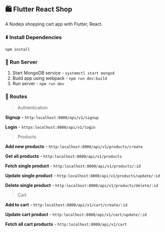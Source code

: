 ## :shopping: Flutter React Shop

A Nodejs shopping cart app with Flutter, React.

### :arrow_down: Install Dependencies

`npm install`

### :running: Run Server

1. Start MongoDB service - `systemctl start mongod`
1. Build app using webpack - `npm run dev:build`
1. Run server - `npm run dev`

### :high_brightness: Routes

> Authentication

**Signup** - `http:localhost:8000/api/v1/signup`

**Login** - `https:localhost:8000/api/v1/login`

> Products

**Add new products** - `http:localhost:8000/api/v1/products/create`

**Get all products** - `http:localhost:8000/api/v1/products`

**Fetch single product** - `http:localhost:8000/api/v1/products/:id`

**Update single product** - `http:localhost:8000/api/v1/products/update/:id`

**Delete single product** - `http:localhost:8000/api/v1/products/delete/:id`

> Cart

**Add to cart** - `http:localhost:8000/api/v1/cart/create/:id`

**Update cart product** - `http:localhost:8000/api/v1/cart/update/:id`

**Fetch all cart products** - `http:localhost:8000/api/v1/cart`

